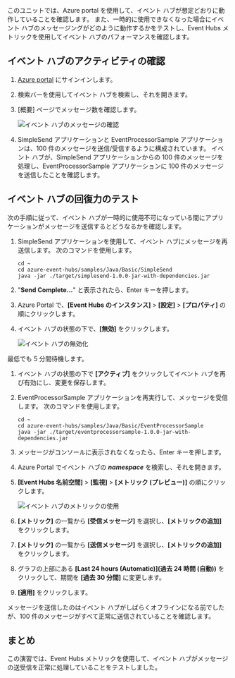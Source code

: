 このユニットでは、Azure portal を使用して、イベント ハブが想定どおりに動作していることを確認します。 また、一時的に使用できなくなった場合にイベント ハブのメッセージングがどのように動作するかをテストし、Event Hubs メトリックを使用してイベント ハブのパフォーマンスを確認します。

## <a name="view-event-hub-activity"></a>イベント ハブのアクティビティの確認

1. [Azure portal](https://portal.azure.com?azure-portal=true) にサインインします。

1. 検索バーを使用してイベント ハブを検索し、それを開きます。

1. [概要] ページでメッセージ数を確認します。

    ![イベント ハブのメッセージの確認](../media-draft/6-view-messages.png)

1. SimpleSend アプリケーションと EventProcessorSample アプリケーションは、100 件のメッセージを送信/受信するように構成されています。 イベント ハブが、SimpleSend アプリケーションからの 100 件のメッセージを処理し、EventProcessorSample アプリケーションに 100 件のメッセージを送信したことを確認します。

## <a name="test-event-hub-resilience"></a>イベント ハブの回復力のテスト

次の手順に従って、イベント ハブが一時的に使用不可になっている間にアプリケーションがメッセージを送信するとどうなるかを確認します。

1. SimpleSend アプリケーションを使用して、イベント ハブにメッセージを再送信します。 次のコマンドを使用します。

    ```azurecli
    cd ~
    cd azure-event-hubs/samples/Java/Basic/SimpleSend
    java -jar ./target/simplesend-1.0.0-jar-with-dependencies.jar
    ```

1. "**Send Complete...**" と表示されたら、Enter キーを押します。

1. Azure Portal で、**[Event Hubs のインスタンス]** > **[設定]** > **[プロパティ]** の順にクリックします。

1. イベント ハブの状態の下で、**[無効]** をクリックします。

    ![イベント ハブの無効化](../media-draft/7-disable-event-hub.png)

最低でも 5 分間待機します。

1. イベント ハブの状態の下で **[アクティブ]** をクリックしてイベント ハブを再び有効にし、変更を保存します。

1. EventProcessorSample アプリケーションを再実行して、メッセージを受信します。 次のコマンドを使用します。

    ```azurecli
    cd ~
    cd azure-event-hubs/samples/Java/Basic/EventProcessorSample
    java -jar ./target/eventprocessorsample-1.0.0-jar-with-dependencies.jar
    ```

1. メッセージがコンソールに表示されなくなったら、Enter キーを押します。

1. Azure Portal でイベント ハブの **_namespace_** を検索し、それを開きます。 

1. **[Event Hubs 名前空間]** > **[監視]** > **[メトリック (プレビュー)]** の順にクリックします。

    ![イベント ハブのメトリックの使用](../media-draft/7-event-hub-metrics.png)

1. **[メトリック]** の一覧から **[受信メッセージ]** を選択し、**[メトリックの追加]** をクリックします。

1. **[メトリック]** の一覧から **[送信メッセージ]** を選択し、**[メトリックの追加]** をクリックします。

1. グラフの上部にある **[Last 24 hours (Automatic)]\(過去 24 時間 (自動)\)** をクリックして、期間を **[過去 30 分間]** に変更します。

1. **[適用]** をクリックします。

メッセージを送信したのはイベント ハブがしばらくオフラインになる前でしたが、100 件のメッセージがすべて正常に送信されていることを確認します。

## <a name="summary"></a>まとめ

この演習では、Event Hubs メトリックを使用して、イベント ハブがメッセージの送受信を正常に処理していることをテストしました。
